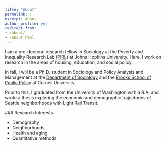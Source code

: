 ```yaml
---
title: "About"
permalink: /
excerpt: About
author_profile: yes
redirect_from:
- /about/
- /about.html
---
```


I am a pre-doctoral research fellow in Sociology at the Poverty and Inequality Research Lab [(PIRL)](https://otheramerica.org/article/pirl-launches-predoctoral-research-fellowship) at Johns Hopkins University. Here, I work on research in the areas of housing, education, and social policy. 

In fall, I will be a Ph.D. student in Sociology and Policy Analysis and Management at the [Department of Sociology](https://sociology.cornell.edu/) and the [Brooks School of Public Policy](https://publicpolicy.cornell.edu/) at Cornell University. 

Prior to this, I graduated from the University of Washington with a B.A. and wrote a thesis exploring the economic and demographic trajectories of Seattle neighborhoods with Light Rail Transit.


<div class="row">
  <div class="col-md-4" markdown="1">
### Research Interests

* Demography 
* Neighborhoods
* Health and aging
* Quantitative methods
</div>




